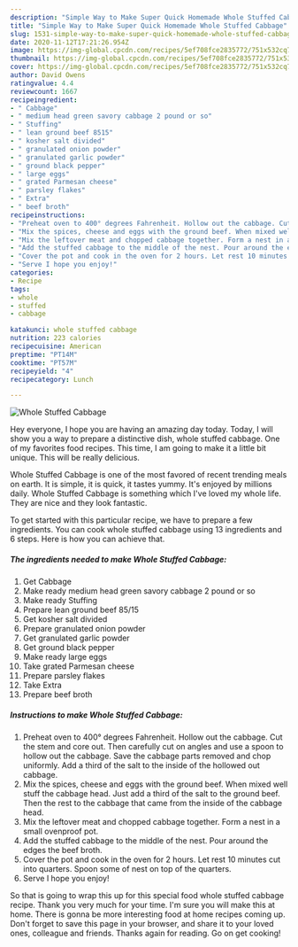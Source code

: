 ```yaml
---
description: "Simple Way to Make Super Quick Homemade Whole Stuffed Cabbage"
title: "Simple Way to Make Super Quick Homemade Whole Stuffed Cabbage"
slug: 1531-simple-way-to-make-super-quick-homemade-whole-stuffed-cabbage
date: 2020-11-12T17:21:26.954Z
image: https://img-global.cpcdn.com/recipes/5ef708fce2835772/751x532cq70/whole-stuffed-cabbage-recipe-main-photo.jpg
thumbnail: https://img-global.cpcdn.com/recipes/5ef708fce2835772/751x532cq70/whole-stuffed-cabbage-recipe-main-photo.jpg
cover: https://img-global.cpcdn.com/recipes/5ef708fce2835772/751x532cq70/whole-stuffed-cabbage-recipe-main-photo.jpg
author: David Owens
ratingvalue: 4.4
reviewcount: 1667
recipeingredient:
- " Cabbage"
- " medium head green savory cabbage 2 pound or so"
- " Stuffing"
- " lean ground beef 8515"
- " kosher salt divided"
- " granulated onion powder"
- " granulated garlic powder"
- " ground black pepper"
- " large eggs"
- " grated Parmesan cheese"
- " parsley flakes"
- " Extra"
- " beef broth"
recipeinstructions:
- "Preheat oven to 400° degrees Fahrenheit. Hollow out the cabbage. Cut the stem and core out. Then carefully cut on angles and use a spoon to hollow out the cabbage. Save the cabbage parts removed and chop uniformly. Add a third of the salt to the inside of the hollowed out cabbage."
- "Mix the spices, cheese and eggs with the ground beef. When mixed well stuff the cabbage head. Just add a third of the salt to the ground beef. Then the rest to the cabbage that came from the inside of the cabbage head."
- "Mix the leftover meat and chopped cabbage together. Form a nest in a small ovenproof pot."
- "Add the stuffed cabbage to the middle of the nest. Pour around the edges the beef broth."
- "Cover the pot and cook in the oven for 2 hours. Let rest 10 minutes cut into quarters. Spoon some of nest on top of the quarters."
- "Serve I hope you enjoy!"
categories:
- Recipe
tags:
- whole
- stuffed
- cabbage

katakunci: whole stuffed cabbage 
nutrition: 223 calories
recipecuisine: American
preptime: "PT14M"
cooktime: "PT57M"
recipeyield: "4"
recipecategory: Lunch

---
```



![Whole Stuffed Cabbage](https://img-global.cpcdn.com/recipes/5ef708fce2835772/751x532cq70/whole-stuffed-cabbage-recipe-main-photo.jpg)

Hey everyone, I hope you are having an amazing day today. Today, I will show you a way to prepare a distinctive dish, whole stuffed cabbage. One of my favorites food recipes. This time, I am going to make it a little bit unique. This will be really delicious.

Whole Stuffed Cabbage is one of the most favored of recent trending meals on earth. It is simple, it is quick, it tastes yummy. It's enjoyed by millions daily. Whole Stuffed Cabbage is something which I've loved my whole life. They are nice and they look fantastic.




To get started with this particular recipe, we have to prepare a few ingredients. You can cook whole stuffed cabbage using 13 ingredients and 6 steps. Here is how you can achieve that.

<!--inarticleads1-->

##### The ingredients needed to make Whole Stuffed Cabbage:

1. Get  Cabbage
1. Make ready  medium head green savory cabbage 2 pound or so
1. Make ready  Stuffing
1. Prepare  lean ground beef 85/15
1. Get  kosher salt divided
1. Prepare  granulated onion powder
1. Get  granulated garlic powder
1. Get  ground black pepper
1. Make ready  large eggs
1. Take  grated Parmesan cheese
1. Prepare  parsley flakes
1. Take  Extra
1. Prepare  beef broth




<!--inarticleads2-->

##### Instructions to make Whole Stuffed Cabbage:

1. Preheat oven to 400° degrees Fahrenheit. Hollow out the cabbage. Cut the stem and core out. Then carefully cut on angles and use a spoon to hollow out the cabbage. Save the cabbage parts removed and chop uniformly. Add a third of the salt to the inside of the hollowed out cabbage.
1. Mix the spices, cheese and eggs with the ground beef. When mixed well stuff the cabbage head. Just add a third of the salt to the ground beef. Then the rest to the cabbage that came from the inside of the cabbage head.
1. Mix the leftover meat and chopped cabbage together. Form a nest in a small ovenproof pot.
1. Add the stuffed cabbage to the middle of the nest. Pour around the edges the beef broth.
1. Cover the pot and cook in the oven for 2 hours. Let rest 10 minutes cut into quarters. Spoon some of nest on top of the quarters.
1. Serve I hope you enjoy!




So that is going to wrap this up for this special food whole stuffed cabbage recipe. Thank you very much for your time. I'm sure you will make this at home. There is gonna be more interesting food at home recipes coming up. Don't forget to save this page in your browser, and share it to your loved ones, colleague and friends. Thanks again for reading. Go on get cooking!
